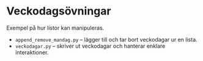 # Veckodagsövningar

Exempel på hur listor kan manipuleras.

- `append_remove_mandag.py` – lägger till och tar bort veckodagar ur en lista.
- `veckodagar.py` – skriver ut veckodagar och hanterar enklare interaktioner.

